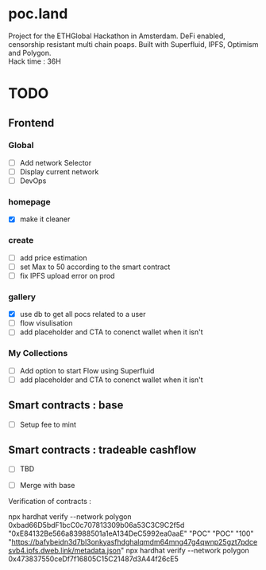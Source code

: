 # poc.land

Project for the ETHGlobal Hackathon in Amsterdam.
DeFi enabled, censorship resistant multi chain poaps. Built with Superfluid, IPFS, Optimism and Polygon.   
Hack time : 36H

# TODO 

## Frontend

### Global
- [ ] Add network Selector
- [ ] Display current network
- [ ] DevOps

### homepage 
- [x] make it cleaner

### create
- [ ] add price estimation
- [ ] set Max to 50 according to the smart contract
- [ ] fix IPFS upload error on prod

### gallery
- [x] use db to get all pocs related to a user
- [ ] flow visulisation
- [ ] add placeholder and CTA to conenct wallet when it isn't

### My Collections
- [ ] Add option to start Flow using Superfluid
- [ ] add placeholder and CTA to conenct wallet when it isn't

## Smart contracts : base
- [ ] Setup fee to mint

## Smart contracts : tradeable cashflow
- [ ] TBD
- [ ] Merge with base


Verification of contracts : 

npx hardhat verify --network polygon 0xbad66D5bdF1bcC0c707813309b06a53C3C9C2f5d "0xE84132Be566a83988501a1eA134DeC5992ea0aaE" "POC" "POC" "100" "https://bafybeidn3d7bl3onkyasfhdghalqmdm64mng47g4qwnp25gzt7pdcesvb4.ipfs.dweb.link/metadata.json"
npx hardhat verify --network polygon 0x473837550ceDf7f16805C15C21487d3A44f26cE5


